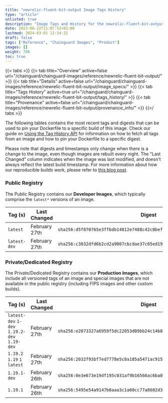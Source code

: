 ```yaml
---
title: "newrelic-fluent-bit-output Image Tags History"
type: "article"
unlisted: true
description: "Image Tags and History for the newrelic-fluent-bit-output Chainguard Image"
date: 2023-06-22T11:07:52+02:00
lastmod: 2024-03-01 12:14:22
draft: false
tags: ["Reference", "Chainguard Images", "Product"]
images: []
weight: 700
toc: true
---
```


{{< tabs >}}
{{< tab title="Overview" active=false url="/chainguard/chainguard-images/reference/newrelic-fluent-bit-output/" >}}
{{< tab title="Details" active=false url="/chainguard/chainguard-images/reference/newrelic-fluent-bit-output/image_specs/" >}}
{{< tab title="Tags History" active=true url="/chainguard/chainguard-images/reference/newrelic-fluent-bit-output/tags_history/" >}}
{{< tab title="Provenance" active=false url="/chainguard/chainguard-images/reference/newrelic-fluent-bit-output/provenance_info/" >}}
{{</ tabs >}}

The following tables contains the most recent tags and digests that can be used to pin your Dockerfile to a specific build of this image. Check our guide on [Using the Tag History API](/chainguard/chainguard-images/using-the-tag-history-api/) for information on how to fetch all tags from an image and how to pin your Dockerfile to a specific digest.

Please note that digests and timestamps only change when there is a change to the image, even though images are rebuilt every night. The "Last Changed" column indicates when the image was last modified, and doesn't always reflect the latest build timestamp. For more information about how our reproducible builds work, please refer to [this blog post](https://www.chainguard.dev/unchained/reproducing-chainguards-reproducible-image-builds).

### Public Registry
The Public Registry contains our **Developer Images**, which typically comprise the `latest*` versions of an image.

| Tag (s)       | Last Changed  | Digest                                                                    |
|---------------|---------------|---------------------------------------------------------------------------|
|  `latest`     | February 27th | `sha256:d5f070765e3ffbdb14812e7488c42c0befc7b34085d01859c8539a991f8ea5a2` |
|  `latest-dev` | February 27th | `sha256:c3032dfd6b2cd2a9007cbcdae37c65ed1988e6e0d802465b88cd8ffb54a862ea` |


### Private/Dedicated Registry
The Private/Dedicated Registry contains our **Production Images**, which include all versioned tags of an image and special images that are not available in the public registry (including FIPS images and other custom builds).

| Tag (s)                                       | Last Changed  | Digest                                                                    |
|-----------------------------------------------|---------------|---------------------------------------------------------------------------|
|  `latest-dev` `1-dev` `1.19.2-dev` `1.19-dev` | February 27th | `sha256:e2073327a6959f5dc22053d09bb24c14b89fe3d66e77b329ec0e9334f6a3536f` |
|  `1.19.2` `1.19` `1` `latest`                 | February 27th | `sha256:2032f93bf7ed7778e5c8a185a5471ac9153e0b46df16bc9ed769619ebbc2fb22` |
|  `1.19.1-dev`                                 | February 26th | `sha256:0e3e673e19df195c031af9b16566ac6ba0485b3caf183b9dd1ce1a0c111db87a` |
|  `1.19.1`                                     | February 26th | `sha256:5495e54a9147b0aaa3c1a60cc77a8602d348f282c2ecdaa1e2a9298c7b43f304` |

